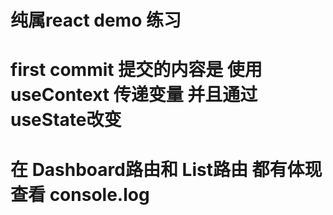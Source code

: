 # 纯属react demo 练习

# first commit 提交的内容是 使用 useContext 传递变量 并且通过 useState改变
# 在 Dashboard路由和 List路由 都有体现 查看 console.log


